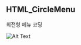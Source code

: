 ## HTML_CircleMenu

회전형 메뉴 코딩

![Alt Text](https://s5.gifyu.com/images/_2020_03_16_22_32_25_492.gif)
